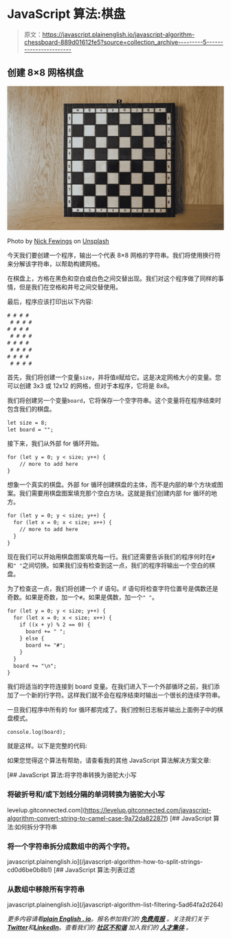 # JavaScript 算法:棋盘

> 原文：<https://javascript.plainenglish.io/javascript-algorithm-chessboard-889d01612fe5?source=collection_archive---------5----------------------->

## 创建 8×8 网格棋盘

![](img/6e7da2907fba212ed03eb3151f7508cd.png)

Photo by [Nick Fewings](https://unsplash.com/@jannerboy62?utm_source=medium&utm_medium=referral) on [Unsplash](https://unsplash.com?utm_source=medium&utm_medium=referral)

今天我们要创建一个程序，输出一个代表 8×8 网格的字符串。我们将使用换行符来分解该字符串，以帮助构建网格。

在棋盘上，方格在黑色和空白或白色之间交替出现。我们对这个程序做了同样的事情，但是我们在空格和井号之间交替使用。

最后，程序应该打印出以下内容:

```
# # # #
 # # # #   
# # # #
 # # # #   
# # # #
 # # # #   
# # # #
 # # # #
```

首先，我们将创建一个变量`size`，并将值`8`赋给它。这是决定网格大小的变量。您可以创建 3x3 或 12x12 的网格，但对于本程序，它将是 8x8。

我们将创建另一个变量`board`，它将保存一个空字符串。这个变量将在程序结束时包含我们的棋盘。

```
let size = 8;
let board = "";
```

接下来，我们从外部 for 循环开始。

```
for (let y = 0; y < size; y++) {
    // more to add here
}
```

想象一个真实的棋盘。外部 for 循环创建棋盘的主体，而不是内部的单个方块或图案。我们需要用棋盘图案填充那个空白方块。这就是我们创建内部 for 循环的地方。

```
for (let y = 0; y < size; y++) {
  for (let x = 0; x < size; x++) {
    // more to add here
  }
}
```

现在我们可以开始用棋盘图案填充每一行。我们还需要告诉我们的程序何时在`#`和`" "`之间切换。如果我们没有检查到这一点，我们的程序将输出一个空白的棋盘。

为了检查这一点，我们将创建一个 if 语句。if 语句将检查字符位置号是偶数还是奇数。如果是奇数，加一个`#`。如果是偶数，加一个`" "`。

```
for (let y = 0; y < size; y++) {
  for (let x = 0; x < size; x++) {
    if ((x + y) % 2 == 0) {
      board += " ";
    } else {
      board += "#";
    }
  }
  board += "\n";
}
```

我们将适当的字符连接到 board 变量。在我们进入下一个外部循环之前，我们添加了一个新的行字符。这样我们就不会在程序结束时输出一个很长的连续字符串。

一旦我们程序中所有的 for 循环都完成了。我们控制日志板并输出上面例子中的棋盘模式。

```
console.log(board);
```

就是这样。以下是完整的代码:

如果您觉得这个算法有帮助，请查看我的其他 JavaScript 算法解决方案文章:

[](https://levelup.gitconnected.com/javascript-algorithm-convert-string-to-camel-case-9a72da82287f) [## JavaScript 算法:将字符串转换为骆驼大小写

### 将破折号和/或下划线分隔的单词转换为骆驼大小写

levelup.gitconnected.com](https://levelup.gitconnected.com/javascript-algorithm-convert-string-to-camel-case-9a72da82287f) [](/javascript-algorithm-how-to-split-strings-cd0d6be0b8b1) [## JavaScript 算法:如何拆分字符串

### 将一个字符串拆分成数组中的两个字符。

javascript.plainenglish.io](/javascript-algorithm-how-to-split-strings-cd0d6be0b8b1) [](/javascript-algorithm-list-filtering-5ad64fa2d264) [## JavaScript 算法:列表过滤

### 从数组中移除所有字符串

javascript.plainenglish.io](/javascript-algorithm-list-filtering-5ad64fa2d264) 

*更多内容请看*[***plain English . io***](https://plainenglish.io/)*。报名参加我们的* [***免费周报***](http://newsletter.plainenglish.io/) *。关注我们关于*[***Twitter***](https://twitter.com/inPlainEngHQ)*和*[***LinkedIn***](https://www.linkedin.com/company/inplainenglish/)*。查看我们的* [***社区不和谐***](https://discord.gg/GtDtUAvyhW) *加入我们的* [***人才集体***](https://inplainenglish.pallet.com/talent/welcome) *。*